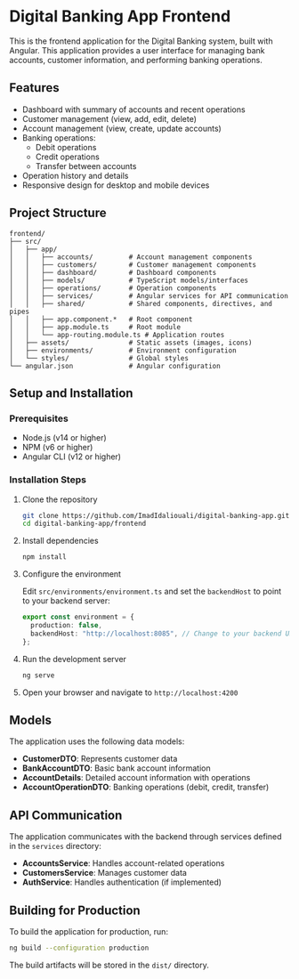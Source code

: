 # Digital Banking App Frontend

This is the frontend application for the Digital Banking system, built with Angular. This application provides a user interface for managing bank accounts, customer information, and performing banking operations.

## Features

- Dashboard with summary of accounts and recent operations
- Customer management (view, add, edit, delete)
- Account management (view, create, update accounts)
- Banking operations:
  - Debit operations
  - Credit operations
  - Transfer between accounts
- Operation history and details
- Responsive design for desktop and mobile devices

## Project Structure

```
frontend/
├── src/
│   ├── app/
│   │   ├── accounts/         # Account management components
│   │   ├── customers/        # Customer management components
│   │   ├── dashboard/        # Dashboard components
│   │   ├── models/           # TypeScript models/interfaces
│   │   ├── operations/       # Operation components
│   │   ├── services/         # Angular services for API communication
│   │   ├── shared/           # Shared components, directives, and pipes
│   │   ├── app.component.*   # Root component
│   │   ├── app.module.ts     # Root module
│   │   └── app-routing.module.ts # Application routes
│   ├── assets/               # Static assets (images, icons)
│   ├── environments/         # Environment configuration
│   └── styles/               # Global styles
└── angular.json              # Angular configuration
```

## Setup and Installation

### Prerequisites

- Node.js (v14 or higher)
- NPM (v6 or higher)
- Angular CLI (v12 or higher)

### Installation Steps

1. Clone the repository

   ```bash
   git clone https://github.com/ImadIdaliouali/digital-banking-app.git
   cd digital-banking-app/frontend
   ```

2. Install dependencies

   ```bash
   npm install
   ```

3. Configure the environment

   Edit `src/environments/environment.ts` and set the `backendHost` to point to your backend server:

   ```typescript
   export const environment = {
     production: false,
     backendHost: "http://localhost:8085", // Change to your backend URL
   };
   ```

4. Run the development server

   ```bash
   ng serve
   ```

5. Open your browser and navigate to `http://localhost:4200`

## Models

The application uses the following data models:

- **CustomerDTO**: Represents customer data
- **BankAccountDTO**: Basic bank account information
- **AccountDetails**: Detailed account information with operations
- **AccountOperationDTO**: Banking operations (debit, credit, transfer)

## API Communication

The application communicates with the backend through services defined in the `services` directory:

- **AccountsService**: Handles account-related operations
- **CustomersService**: Manages customer data
- **AuthService**: Handles authentication (if implemented)

## Building for Production

To build the application for production, run:

```bash
ng build --configuration production
```

The build artifacts will be stored in the `dist/` directory.
